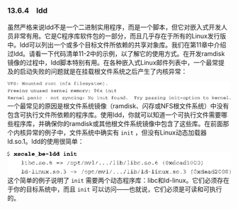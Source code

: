 ### 13.6.4　ldd

虽然严格来说ldd不是一个二进制实用程序，而是一个脚本，但它对嵌入式开发人员非常有用。它是C程序库软件包的一部分，而且几乎存在于所有的Linux发行版中。ldd可以列出一个或多个目标文件所依赖的共享对象库。我们在第11章中介绍过ldd。请看一下代码清单11-2中的示例，以了解它的使用方式。在开发ramdisk镜像的过程中，ldd脚本特别有用。在各种嵌入式Linux邮件列表中，一个最常提及的启动失败的问题就是在挂载根文件系统之后产生了内核异常：



![377.png](../images/377.png)
一个最常见的原因是根文件系统镜像（ramdisk、闪存或NFS根文件系统）中没有包含可执行文件所依赖的程序库。使用ldd，你就可以知道一个可执行文件需要哪些程序库，并确保你的ramdisk或其他根文件系统镜像中包含了这些库。在前面那个内核异常的例子中，文件系统中确实有 `init` ，但没有Linux动态加载器ld.so.1。ldd的使用很简单：



![378.png](../images/378.png)
这个简单的例子说明了 `init` 需要两个动态程序库：libc和ld-linux。它们必须存在于你的目标系统中，而且 `init` 可以访问——也就说，它们必须是可读和可执行的。

